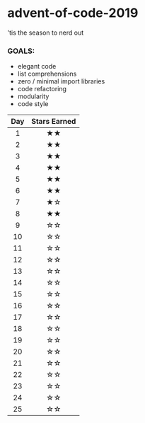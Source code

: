 # advent-of-code-2019
'tis the season to nerd out

### GOALS:
* elegant code
* list comprehensions
* zero / minimal import libraries
* code refactoring
* modularity
* code style

| Day | Stars Earned |
| :------: | :--------------: |
| 1 | ★★ |
| 2 | ★★ |
| 3 | ★★ |
| 4 | ★★ |
| 5 | ★★ |
| 6 | ★★ |
| 7 | ★☆ |
| 8 | ★★ |
| 9 | ☆☆ |
| 10 | ☆☆ |
| 11 | ☆☆ |
| 12 | ☆☆ |
| 13 | ☆☆ |
| 14 | ☆☆ |
| 15 | ☆☆ |
| 16 | ☆☆ |
| 17 | ☆☆ |
| 18 | ☆☆ |
| 19 | ☆☆ |
| 20 | ☆☆ |
| 21 | ☆☆ |
| 22 | ☆☆ |
| 23 | ☆☆ |
| 24 | ☆☆ |
| 25 | ☆☆ |
